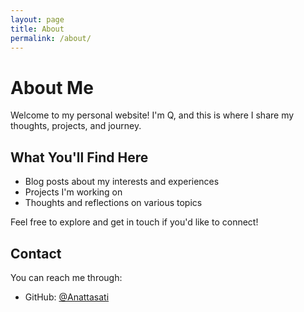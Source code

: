 ```yaml
---
layout: page
title: About
permalink: /about/
---
```


# About Me

Welcome to my personal website! I'm Q, and this is where I share my thoughts, projects, and journey.

## What You'll Find Here

- Blog posts about my interests and experiences
- Projects I'm working on
- Thoughts and reflections on various topics

Feel free to explore and get in touch if you'd like to connect!

## Contact

You can reach me through:
- GitHub: [@Anattasati](https://github.com/Anattasati)
